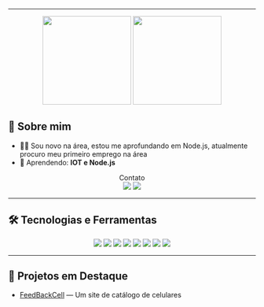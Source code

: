 
---
<p align="center">
  <img height="180em" src="https://github-readme-stats.vercel.app/api?username=BonatoGuilherme&show_icons=true&theme=radical&count_private=true&hide_rank=false"/>
  <img height="180em" src="https://github-readme-stats.vercel.app/api/top-langs/?username=BonatoGuilherme&layout=compact&theme=radical"/>
</p>

## 🚀 Sobre mim
- 👨‍💻 Sou novo na área, estou me aprofundando em Node.js, atualmente procuro meu primeiro emprego na área
- 🌱 Aprendendo: **IOT e Node.js**
 <p align="center">Contato<br> 
   <a href="https://www.linkedin.com/in/guilherme-dos-santos-bonato-bb4806311" target="_blank"> <img src="https://img.shields.io/badge/-LinkedIn-0A66C2?style=flat&logo=linkedin&logoColor=white"/></a> <a href="mailto:GuilhermeBonato344@gmail.com" target="_blank">      <img src="https://img.shields.io/badge/Gmail-D14836?style=flat&logo=gmail&logoColor=white" /></a>
</p>


---

## 🛠️ Tecnologias e Ferramentas
<p align="center">
  <img src="https://img.shields.io/badge/-JavaScript-F7DF1E?style=flat&logo=javascript&logoColor=black"/>
  <img src="https://img.shields.io/badge/-HTML5-E34F26?style=flat&logo=html5&logoColor=white"/>
  <img src="https://img.shields.io/badge/-CSS3-1572B6?style=flat&logo=css3&logoColor=white"/>
  <img src="https://img.shields.io/badge/-VS%20Code-007ACC?style=flat&logo=visual-studio-code&logoColor=white"/>
  <img src="https://img.shields.io/badge/-Node.js-339933?style=flat&logo=node.js&logoColor=white"/>
  <img src = "https://img.shields.io/badge/python-3670A0?style=flat&logo=python&logoColor=ffdd54"/>
  <img src="https://img.shields.io/badge/-C%2B%2B-00599C?style=flat&logo=c%2B%2B&logoColor=white"/>
  <img src ="https://img.shields.io/badge/MySQL-4479A1?style=flat&logo=mysql&logoColor=white"
  
</p>


---

## 📂 Projetos em Destaque

- [FeedBackCell](#) — Um site de catálogo de celulares

